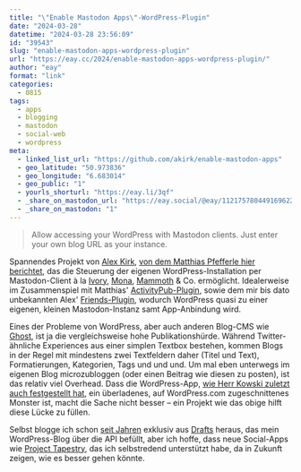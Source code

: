 ```yaml
---
title: "\"Enable Mastodon Apps\"-WordPress-Plugin"
date: "2024-03-28"
datetime: "2024-03-28 23:56:09"
id: "39543"
slug: "enable-mastodon-apps-wordpress-plugin"
url: "https://eay.cc/2024/enable-mastodon-apps-wordpress-plugin/"
author: "eay"
format: "link"
categories:
  - 0815
tags:
  - apps
  - blogging
  - mastodon
  - social-web
  - wordpress
meta:
  - linked_list_url: "https://github.com/akirk/enable-mastodon-apps"
  - geo_latitude: "50.973836"
  - geo_longitude: "6.683014"
  - geo_public: "1"
  - yourls_shorturl: "https://eay.li/3qf"
  - _share_on_mastodon_url: "https://eay.social/@eay/112175780449169622"
  - _share_on_mastodon: "1"
---
```


> Allow accessing your WordPress with Mastodon clients. Just enter your own blog URL as your instance.

Spannendes Projekt von [Alex Kirk](https://alex.kirk.at/), [von dem Matthias Pfefferle hier berichtet](https://notiz.blog/2024/03/21/enable-mastodon-apps/), das die Steuerung der eigenen WordPress-Installation per Mastodon-Client à la [Ivory](https://tapbots.com/ivory/), [Mona](https://mastodon.social/@MonaApp), [Mammoth](https://getmammoth.app/) & Co. ermöglicht. Idealerweise im Zusammenspiel mit Matthias' [ActivityPub-Plugin](https://wordpress.org/plugins/activitypub/), sowie dem mir bis dato unbekannten Alex' [Friends-Plugin](https://wordpress.org/plugins/friends/), wodurch WordPress quasi zu einer eigenen, kleinen Mastodon-Instanz samt App-Anbindung wird.

Eines der Probleme von WordPress, aber auch anderen Blog-CMS wie [Ghost](https://ghost.org/), ist ja die vergleichsweise hohe Publikationshürde. Während Twitter-ähnliche Experiences aus einer simplen Textbox bestehen, kommen Blogs in der Regel mit mindestens zwei Textfeldern daher (Titel und Text), Formatierungen, Kategorien, Tags und und und. Um mal eben unterwegs im eigenen Blog microzubloggen (oder einen Beitrag wie diesen zu posten), ist das relativ viel Overhead. Dass die WordPress-App, [wie Herr Kowski zuletzt auch festgestellt hat](https://www.nerdlicht.net/2024/03/nerdlicht-net-im-neuen-gewande.html), ein überladenes, auf WordPress.com zugeschnittenes Monster ist, macht die Sache nicht besser – ein Projekt wie das obige hilft diese Lücke zu füllen.

Selbst blogge ich schon [seit Jahren](https://eay.cc/2021/status-2021-10-16-0201/) exklusiv aus [Drafts](https://getdrafts.com/) heraus, das mein WordPress-Blog über die API befüllt, aber ich hoffe, dass neue Social-Apps wie [Project Tapestry](https://www.kickstarter.com/projects/iconfactory/project-tapestry), das ich selbstredend unterstützt habe, da in Zukunft zeigen, wie es besser gehen könnte.
